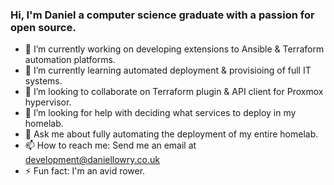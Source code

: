 ### Hi, I'm Daniel a computer science graduate with a passion for open source.

- 🔭 I’m currently working on developing extensions to Ansible & Terraform automation platforms.
- 🌱 I’m currently learning automated deployment & provisioing of full IT systems.
- 👯 I’m looking to collaborate on Terraform plugin & API client for Proxmox hypervisor.
- 🤔 I’m looking for help with deciding what services to deploy in my homelab.
- 💬 Ask me about fully automating the deployment of my entire homelab.
- 📫 How to reach me: Send me an email at [development@daniellowry.co.uk](mailto://development@daniellowry.co.uk)
- ⚡ Fun fact: I'm an avid rower.
